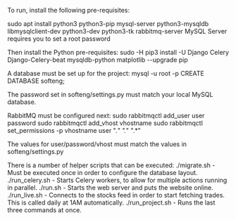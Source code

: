 To run, install the following pre-requisites:

sudo apt install python3 python3-pip mysql-server python3-mysqldb libmysqlclient-dev python3-dev python3-tk rabbitmq-server
MySQL Server requires you to set a root password

Then install the Python pre-requisites:
sudo -H pip3 install -U Django Celery Django-Celery-beat mysqldb-python matplotlib --upgrade pip

A database must be set up for the project:
mysql -u root -p
CREATE DATABASE softeng;

The password set in softeng/settings.py must match your local MySQL database.

RabbitMQ must be configured next:
sudo rabbitmqctl add_user user password
sudo rabbitmqctl add_vhost vhostname
sudo rabbitmqctl set_permissions -p vhostname user ".*" ".*" ".*"

The values for user/password/vhost must match the values in softeng/settings.py


There is a number of helper scripts that can be executed:
./migrate.sh - Must be executed once in order to configure the database layout.
./run_celery.sh - Starts Celery workers, to allow for multiple actions running in parallel.
./run.sh - Starts the web server and puts the website online.
./run_live.sh - Connects to the stocks feed in order to start fetching trades. This is called daily at 1AM automatically.
./run_project.sh - Runs the last three commands at once.
